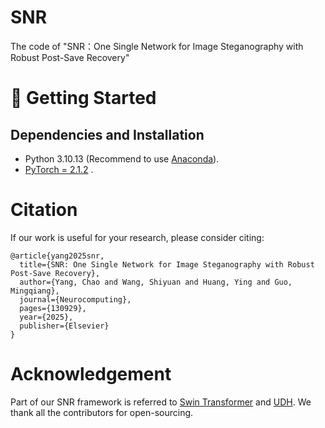 # SNR
The code of "SNR：One Single Network for Image Steganography with Robust Post-Save Recovery"

# 🚀 Getting Started

## Dependencies and Installation
- Python 3.10.13 (Recommend to use [Anaconda](https://www.anaconda.com/download/#linux)).
- [PyTorch = 2.1.2](https://pytorch.org/) .


# Citation
If our work is useful for your research, please consider citing:

```
@article{yang2025snr,
  title={SNR: One Single Network for Image Steganography with Robust Post-Save Recovery},
  author={Yang, Chao and Wang, Shiyuan and Huang, Ying and Guo, Mingqiang},
  journal={Neurocomputing},
  pages={130929},
  year={2025},
  publisher={Elsevier}
}
```

# Acknowledgement
Part of our SNR framework is referred to [Swin Transformer](https://github.com/microsoft/Swin-Transformer) and [UDH](https://github.com/ChaoningZhang/Universal-Deep-Hiding). We thank all the contributors for open-sourcing.
